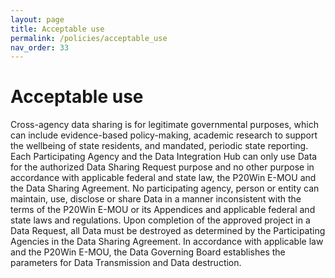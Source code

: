 ```yaml
---
layout: page
title: Acceptable use
permalink: /policies/acceptable_use
nav_order: 33
---
```


# Acceptable use

Cross-agency data sharing is for legitimate governmental purposes, which can include evidence-based policy-making, academic research to support the wellbeing of state residents, and mandated, periodic state reporting. Each Participating Agency and the Data Integration Hub can only use Data for the authorized Data Sharing Request purpose and no other purpose in accordance with applicable federal and state law, the P20Win E-MOU and the Data Sharing Agreement. No participating agency, person or entity can maintain, use, disclose or share Data in a manner inconsistent with the terms of the P20Win E-MOU or its Appendices and applicable federal and state laws and regulations. 
Upon completion of the approved project in a Data Request, all Data must be destroyed as determined by the Participating Agencies in the Data Sharing Agreement. In accordance with applicable law and the P20Win E-MOU, the Data Governing Board establishes the parameters for Data Transmission and Data destruction.

[^2]: https://nces.ed.gov/programs/slds/pdf/data_quality_striking_a_balance_may2014.pdf 
[^3]: https://dataladder.com/what-is-data-accuracy/ 
[^4]: https://dataladder.com/missing-data-and-data-completeness/ 
[^5]: http://www.hunt-institute.org/wp-content/uploads/2019/06/Hunt-Institute-Connecting-the-Continuum.pdf
[^6]: https://vlds.virginia.gov/media/1087/vlds_book_of_dg.pdf 